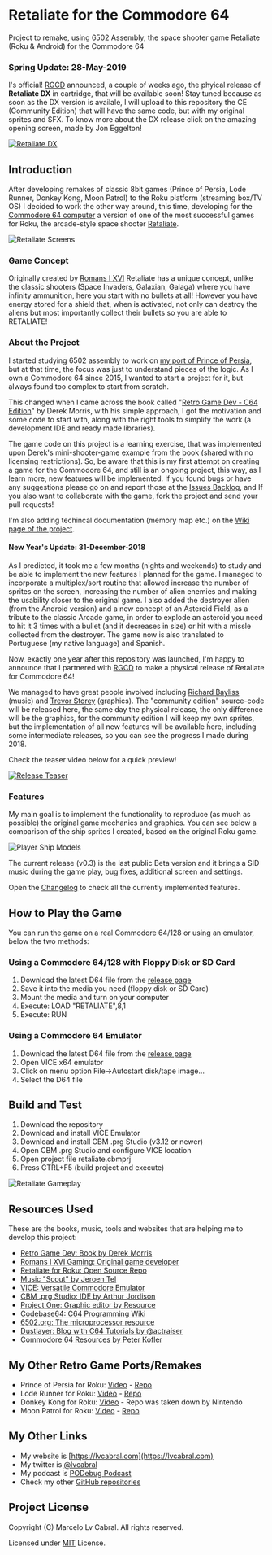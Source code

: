 # Retaliate for the Commodore 64
Project to remake, using 6502 Assembly, the space shooter game Retaliate (Roku & Android) for the Commodore 64

### Spring Update: 28-May-2019
I's official! [RGCD](http://www.rgcd.co.uk) announced, a couple of weeks ago, the phyical release of **Retaliate DX** in cartridge, that will be available soon! Stay tuned because as soon as the DX version is availale, I will upload to this repository the CE (Community Edition) that will have the same code, but with my original sprites and SFX. To know more about the DX release click on the amazing opening screen, made by Jon Eggelton!

[![Retaliate DX](https://4.bp.blogspot.com/-iy5HdunYrIY/XN223l6rTnI/AAAAAAAANVM/r6uqa9rPjUUV6snKgu9eWMAPw7vZkhgIACLcBGAs/s480/retal1.png)](https://www.rgcd.co.uk/2019/05/retaliate-dx-commodore-64.html)

## Introduction
After developing remakes of classic 8bit games (Prince of Persia, Lode Runner, Donkey Kong, Moon Patrol) to the Roku platform (streaming box/TV OS)
I decided to work the other way around, this time, developing for the [Commodore 64 computer](https://en.wikipedia.org/wiki/Commodore_64) a version of one of the most successful games for Roku, the arcade-style 
space shooter [Retaliate](https://channelstore.roku.com/details/53540/retaliate).

![Retaliate Screens](http://lvcabral.com/images/C64/retaliate03-500x420.gif)

### Game Concept
Originally created by [Romans I XVI](https://www.romansixvigaming.com/) Retaliate has a unique concept, unlike the classic shooters (Space Invaders, Galaxian, Galaga)
where you have infinity ammunition, here you start with no bullets at all! However you have energy stored for a shield that, 
when is activated, not only can destroy the aliens but most importantly collect their bullets so you are able to RETALIATE!

### About the Project
I started studying 6502 assembly to work on [my port of Prince of Persia](https://github.com/lvcabral/Prince-of-Persia-Roku), but at that time, the focus was just to understand 
pieces of the logic. As I own a Commodore 64 since 2015, I wanted to start a project for it, but always found too complex to start 
from scratch.

This changed when I came across the book called "[Retro Game Dev - C64 Edition](http://amzn.to/2Dbftp7)" by Derek Morris, with his simple approach, I got the motivation 
and some code to start with, along with the right tools to simplify the work (a development IDE and ready made libraries).

The game code on this project is a learning exercise, that was implemented upon Derek's mini-shooter-game example from 
the book (shared with no licensing restrictions). So, be aware that this is my first attempt on creating a game 
for the Commodore 64, and still is an ongoing project, this way, as I learn more, new features will be implemented.
If you found bugs or have any suggestions please go on and report those at the [Issues Backlog](https://github.com/lvcabral/retaliate64/issues), 
and If you also want to collaborate with the game, fork the project and send your pull requests!

I'm also adding techincal documentation (memory map etc.) on the [Wiki page of the project](https://github.com/lvcabral/retaliate64/wiki).

#### New Year's Update: 31-December-2018
As I predicted, it took me a few months (nights and weekends) to study and be able to implement the new features I planned for the game. I managed to incorporate a multiplex/sort routine that allowed increase the number of sprites on the screen, increasing the number of alien enemies and making the usability closer to the original game. I also added the destroyer alien (from the Android version) and a new concept of an Asteroid Field, as a tribute to the classic Arcade game, in order to explode an asteroid you need to hit it 3 times with a bullet (and it decreases in size) or hit with a missle collected from the destroyer. The game now is also translated to Portuguese (my native language) and Spanish.

Now, exactly one year after this repository was launched, I'm happy to announce that I partnered with [RGCD](http://www.rgcd.co.uk) to make a physical release of Retaliate for Commodore 64!

We managed to have great people involved including [Richard Bayliss](http://tnd64.unikat.sk/) (music) and [Trevor Storey](http://smilastorey.wixsite.com/trevor-storey) (graphics). The "community edition" source-code will be released here, the same day the physical release, the only difference will be the graphics, for the community edition I will keep my own sprites, but the implementation of all new features will be available here, including some intermediate releases, so you can see the progress I made during 2018. 

Check the teaser video below for a quick preview!

[![Release Teaser](https://lvcabral.com/images/c64/youtube-player.jpg)](https://www.youtube.com/watch?v=rxUQ07g1_1w)


### Features
My main goal is to implement the functionality to reproduce (as much as possible) the original game mechanics and graphics. 
You can see below a comparison of the ship sprites I created, based on the original Roku game.

![Player Ship Models](http://lvcabral.com/images/C64/retaliate-ships-comparison.png)

The current release (v0.3) is the last public Beta version and it brings a SID music during the game play, bug fixes, additional screen and settings.

Open the [Changelog](https://github.com/lvcabral/retaliate64/blob/master/CHANGELOG.md) to check all the currently implemented features.

## How to Play the Game
You can run the game on a real Commodore 64/128 or using an emulator, below the two methods:

### Using a Commodore 64/128 with Floppy Disk or SD Card

1.	Download the latest D64 file from the [release page](https://github.com/lvcabral/retaliate64/releases)
2.	Save it into the media you need (floppy disk or SD Card) 
3.	Mount the media and turn on your computer
4.  Execute: LOAD "RETALIATE",8,1
5.	Execute: RUN

### Using a Commodore 64 Emulator

1.	Download the latest D64 file from the [release page](https://github.com/lvcabral/retaliate64/releases)
2.	Open VICE x64 emulator
3.	Click on menu option File->Autostart disk/tape image... 
4.  Select the D64 file

## Build and Test

1.	Download the repository
2.	Download and install VICE Emulator
3.	Download and install CBM .prg Studio (v3.12 or newer)
4.	Open CBM .prg Studio and configure VICE location
5.	Open project file retaliate.cbmprj
6.	Press CTRL+F5 (build project and execute)

![Retaliate Gameplay](http://lvcabral.com/images/C64/retaliate64-beta-gameplay-300px.gif)

## Resources Used
These are the books, music, tools and websites that are helping me to develop this project:

- [Retro Game Dev: Book by Derek Morris](https://www.retrogamedev.com/)
- [Romans I XVI Gaming: Original game developer](https://www.romansixvigaming.com/)
- [Retaliate for Roku: Open Source Repo](https://github.com/Romans-I-XVI/Roku-Retaliate-Channel-Open-Source)
- [Music "Scout" by Jeroen Tel](http://csdb.dk/sid/?id=28205)
- [VICE: Versatile Commodore Emulator](http://vice-emu.sourceforge.net/)
- [CBM .prg Studio: IDE by Arthur Jordison](http://www.ajordison.co.uk/)
- [Project One: Graphic editor by Resource](http://p1.untergrund.net/)
- [Codebase64: C64 Programming Wiki](http://codebase64.org/)
- [6502.org: The microprocessor resource](http://www.6502.org)
- [Dustlayer: Blog with C64 Tutorials by @actraiser](http://dustlayer.com/)
- [Commodore 64 Resources by Peter Kofler](http://kofler.dot.at/c64/)

## My Other Retro Game Ports/Remakes

- Prince of Persia for Roku: [Video](https://www.youtube.com/watch?v=gFOKxBuw66o&t=1s) - [Repo](https://github.com/lvcabral/Prince-of-Persia-Roku)
- Lode Runner for Roku: [Video](https://www.youtube.com/watch?v=PizGMcdjIqQ&t=17s) - [Repo](https://github.com/lvcabral/Lode-Runner-Roku)
- Donkey Kong for Roku: [Video](https://www.youtube.com/watch?v=NA59qZk7fQU) - Repo was taken down by Nintendo
- Moon Patrol for Roku: [Video](https://www.youtube.com/watch?v=JNLBkOXiTQU) - [Repo](https://github.com/lvcabral/Moon-Patrol-Roku)

## My Other Links
- My website is [https://lvcabral.com](https://lvcabral.com)
- My twitter is [@lvcabral](https://twitter.com/lvcabral)
- My podcast is [PODebug Podcast](http://podebug.com)
- Check my other [GitHub repositories ](https://github.com/lvcabral)

## Project License

Copyright (C) Marcelo Lv Cabral. All rights reserved.

Licensed under [MIT](https://github.com/lvcabral/retaliate64/blob/master/LICENSE) License.

